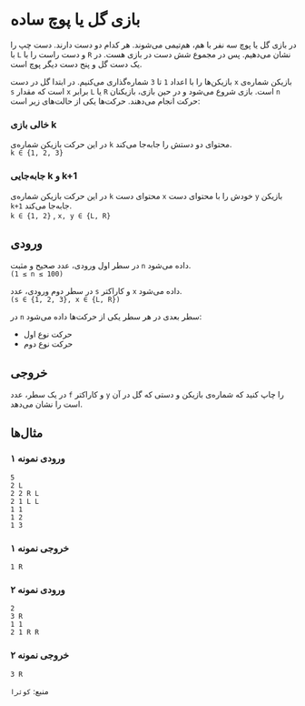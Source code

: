 # بازی گل یا پوچ ساده

در بازی گل یا پوچ سه نفر با هم، هم‌تیمی می‌شوند. هر کدام دو دست دارند. دست چپ را با `L` و دست راست را با `R` نشان می‌دهیم. پس در مجموع شش دست در بازی هست. در یک دست گل و پنج دست دیگر پوچ است.

بازیکن‌ها را با اعداد `1` تا `3` شماره‌گذاری می‌کنیم. در ابتدا گل در دست `x` بازیکن شماره‌ی `s` است که مقدار `x` برابر `L` یا `R` است. بازی شروع می‌شود و در حین بازی، بازیکنان `n` حرکت انجام می‌دهند. حرکت‌ها یکی از حالت‌های زیر است:

### خالی بازی k  
در این حرکت بازیکن شماره‌ی `k` محتوای دو دستش را جابه‌جا می‌کند.  
`k ∈ {1, 2, 3}`

### جابه‌جایی k و k+1
در این حرکت بازیکن شماره‌ی `k` محتوای دست `x` خودش را با محتوای دست `y` بازیکن `k+1` جابه‌جا می‌کند.  
`k ∈ {1, 2}` , `x, y ∈ {L, R}`

## ورودی
در سطر اول ورودی،‌ عدد صحیح و مثبت `n` داده می‌شود.  
`(1 ≤ n ≤ 100)`  


در سطر دوم ورودی، عدد `s` و کاراکتر `x` داده می‌شود.  
`(s ∈ {1, 2, 3}, x ∈ {L, R})`  

در `n` سطر بعدی در هر سطر یکی از حرکت‌ها داده می‌شود:
- حرکت نوع اول
- حرکت نوع دوم

## خروجی
در یک سطر، عدد `f` و کاراکتر `y` را چاپ کنید که شماره‌ی بازیکن و دستی که گل در آن است را نشان می‌دهد.

## مثال‌ها

### ورودی نمونه ۱
```text
5
2 L
2 2 R L
2 1 L L
1 1
1 2
1 3
```
### خروجی نمونه ۱
```text
1 R
```
### ورودی نمونه ۲
```text
2
3 R
1 1
2 1 R R
```
### خروجی نمونه ۲
```text
3 R
```

منبع: `کوئرا`